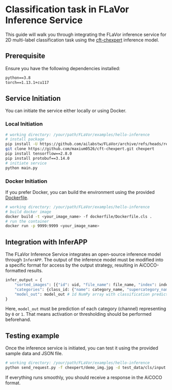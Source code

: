 # Classification task in FLaVor Inference Service

This guide will walk you through integrating the FLaVor inference service for 2D multi-label classification task using the [cft-chexpert](https://github.com/maxium0526/cft-chexpert) inference model.

## Prerequisite

Ensure you have the following dependencies installed:

```txt
python==3.8
torch==1.13.1+cu117
```

## Service Initiation

You can initiate the service either locally or using Docker.

### Local Initiation

```bash
# working directory: /your/path/FLaVor/examples/hello-inference
# install package
pip install -U https://github.com/ailabstw/FLaVor/archive/refs/heads/release/stable.zip && pip install "flavor[infer]"
git clone https://github.com/maxium0526/cft-chexpert.git chexpert
pip install tensorflow==2.8.0
pip install protobuf==3.14.0
# initiate service
python main.py
```

### Docker Initiation

If you prefer Docker, you can build the environment using the provided [Dockerfile](./Dockerfile).

```bash
# working directory: /your/path/FLaVor/examples/hello-inference
# build docker image
docker build -t <your_image_name> -f dockerfile/Dockerfile.cls .
# run the container
docker run -p 9999:9999 <your_image_name>
```

## Integration with InferAPP

The FLaVor Inference Service integrates an open-source inference model through `InferAPP`. The output of the inference model must be modified into a specific format for access by the output strategy, resulting in AiCOCO-formatted results.

```python
infer_output = {
    "sorted_images": [{"id": uid, "file_name": file_name, "index": index, ...}, ...],
    "categories": {class_id: {"name": category_name, "supercategory_name": supercategory_name, display: True, ...}, ...},
    "model_out": model_out # 1d NumPy array with classification predictions
}
```

Here, `model_out` must be prediction of each category (channel) representing by `0` or `1`. That means activation or thresholding should be performed beforehand.

## Testing example

Once the inference service is initiated, you can test it using the provided sample data and JSON file.

```bash
# working directory: /your/path/FLaVor/examples/hello-inference
python send_request.py -f chexpert/demo_img.jpg -d test_data/cls/input.json
```

If everything runs smoothly, you should receive a response in the AiCOCO format.
